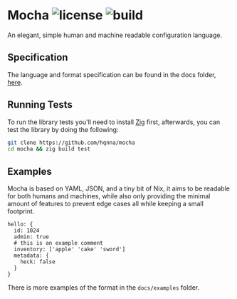 Mocha
![license](https://img.shields.io/github/license/hqnna/mocha?style=flat-square)
![build](https://img.shields.io/github/actions/workflow/status/hqnna/mocha/tests.yml?style=flat-square)
================================================================================

An elegant, simple human and machine readable configuration language.

## Specification

The language and format specification can be found in the docs folder,
[here](https://github.com/hqnna/mocha/blob/main/docs/specification.md).

## Running Tests

To run the library tests you'll need to install [Zig](https://ziglang.org)
first, afterwards, you can test the library by doing the following:

```sh
git clone https://github.com/hqnna/mocha
cd mocha && zig build test
```

## Examples

Mocha is based on YAML, JSON, and a tiny bit of Nix, it aims to be readable for
both humans and machines, while also only providing the minimal amount of
features to prevent edge cases all while keeping a small footprint.

```
hello: {
  id: 1024
  admin: true
  # this is an example comment
  inventory: ['apple' 'cake' 'sword']
  metadata: {
    heck: false
  }
}
```

There is more examples of the format in the `docs/examples` folder.
